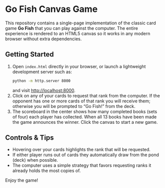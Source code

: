 # Go Fish Canvas Game

This repository contains a single-page implementation of the classic card game **Go Fish** that you can play against the computer. The entire experience is rendered to an HTML5 canvas so it works in any modern browser without extra dependencies.

## Getting Started

1. Open `index.html` directly in your browser, or launch a lightweight development server such as:
   ```bash
   python -m http.server 8000
   ```
   and visit <http://localhost:8000>.
2. Click on any of your cards to request that rank from the computer. If the opponent has one or more cards of that rank you will receive them; otherwise you will be prompted to “Go Fish!” from the deck.
3. The scoreboard in the center shows how many completed books (sets of four) each player has collected. When all 13 books have been made the game announces the winner. Click the canvas to start a new game.

## Controls & Tips

- Hovering over your cards highlights the rank that will be requested.
- If either player runs out of cards they automatically draw from the pond (deck) when possible.
- The computer uses a simple strategy that favors requesting ranks it already holds the most copies of.

Enjoy the game!
